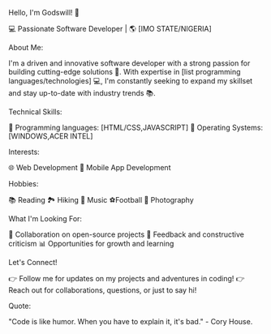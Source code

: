 Hello, I'm Godswill! 👋

💻 Passionate Software Developer | 🌎 [IMO STATE/NIGERIA]

About Me:

I'm a driven and innovative software developer with a strong passion for building cutting-edge solutions 🚀. With expertise in [list programming languages/technologies] 💻, I'm constantly seeking to expand my skillset and stay up-to-date with industry trends 📚.

Technical Skills:

🔹 Programming languages: [HTML/CSS,JAVASCRIPT]
🔹 Operating Systems: [WINDOWS,ACER INTEL]

Interests:

🌐 Web Development
📱 Mobile App Development

Hobbies:

📚 Reading
🏞 Hiking
🎵 Music
⚽Football
📸 Photography

What I'm Looking For:

🤝 Collaboration on open-source projects
💬 Feedback and constructive criticism
📊 Opportunities for growth and learning

Let's Connect!

👉 Follow me for updates on my projects and adventures in coding!
👉 Reach out for collaborations, questions, or just to say hi!

Quote:

"Code is like humor. When you have to explain it, it's bad." - Cory House.
